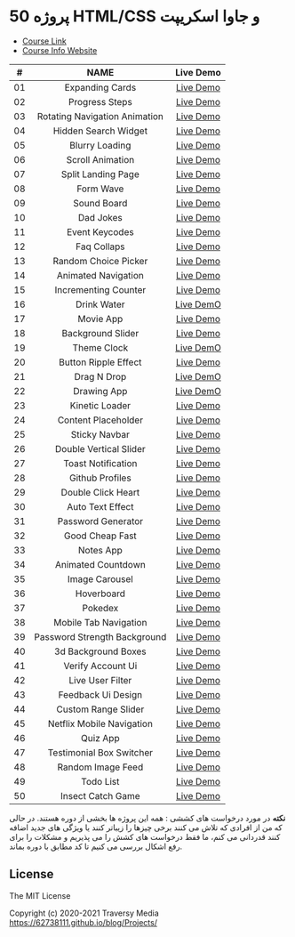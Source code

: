 # 50 پروژه  HTML/CSS و جاوا اسکریپت

-   [Course Link](https://www.udemy.com/course/50-projects-50-days)
-   [Course Info Website](https://50projects50days.com)

<!--  
|  #  | Project                                                                                                                     | Live Demo                                                                         |
| :-: | --------------------------------------------------------------------------------------------------------------------------- | --------------------------------------------------------------------------------- |
| 01  | [Expanding Cards](https://github.com/bradtraversy/50projects50days/tree/master/expanding-cards)                             | [Live Demo](https://50projects50days.com/projects/expanding-cards/)               |
| 02  | [Progress Steps](https://github.com/bradtraversy/50projects50days/tree/master/progress-steps)                               | [Live Demo](https://50projects50days.com/projects/progress-steps/)                |
| 03  | [Rotating Navigation Animation](https://github.com/bradtraversy/50projects50days/tree/master/rotating-nav-animation)        | [Live Demo](https://50projects50days.com/projects/rotating-navigation-animation/) |
| 04  | [Hidden Search Widget](https://github.com/bradtraversy/50projects50days/tree/master/hidden-search)                          | [Live Demo](https://50projects50days.com/projects/hidden-search-widget/)          |
| 05  | [Blurry Loading](https://github.com/bradtraversy/50projects50days/tree/master/blurry-loading)                               | [Live Demo](https://50projects50days.com/projects/blurry-loading/)                |
| 06  | [Scroll Animation](https://github.com/bradtraversy/50projects50days/tree/master/scroll-animation)                           | [Live Demo](https://50projects50days.com/projects/scroll-animation/)              |
| 07  | [Split Landing Page](https://github.com/bradtraversy/50projects50days/tree/master/split-landing-page)                       | [Live Demo](https://50projects50days.com/projects/split-landing-page/)            |
| 08  | [Form Wave](https://github.com/bradtraversy/50projects50days/tree/master/form-input-wave)                                   | [Live Demo](https://50projects50days.com/projects/form-wave/)                     |
| 09  | [Sound Board](https://github.com/bradtraversy/50projects50days/tree/master/sound-board)                                     | [Live Demo](https://50projects50days.com/projects/sound-board/)                   |
| 10  | [Dad Jokes](https://github.com/bradtraversy/50projects50days/tree/master/dad-jokes)                                         | [Live Demo](https://50projects50days.com/projects/dad-jokes/)                     |
| 11  | [Event Keycodes](https://github.com/bradtraversy/50projects50days/tree/master/event-keycodes)                               | [Live Demo](https://50projects50days.com/projects/event-keycodes/)                |
| 12  | [Faq Collapse](https://github.com/bradtraversy/50projects50days/tree/master/faq-collapse)                                   | [Live Demo](https://50projects50days.com/projects/faq-collapse/)                  |
| 13  | [Random Choice Picker](https://github.com/bradtraversy/50projects50days/tree/master/random-choice-picker)                   | [Live Demo](https://50projects50days.com/projects/random-choice-picker/)          |
| 14  | [Animated Navigation](https://github.com/bradtraversy/50projects50days/tree/master/animated-navigation)                     | [Live Demo](https://50projects50days.com/projects/animated-navigation/)           |
| 15  | [Incrementing Counter](https://github.com/bradtraversy/50projects50days/tree/master/incrementing-counter)                   | [Live Demo](https://50projects50days.com/projects/incrementing-counter/)          |
| 16  | [Drink Water](https://github.com/bradtraversy/50projects50days/tree/master/drink-water)                                     | [Live Demo](https://50projects50days.com/projects/drink-water/)                   |
| 17  | [Movie App](https://github.com/bradtraversy/50projects50days/tree/master/movie-app)                                         | [Live Demo](https://50projects50days.com/projects/movie-app/)                     |
| 18  | [Background Slider](https://github.com/bradtraversy/50projects50days/tree/master/background-slider)                         | [Live Demo](https://50projects50days.com/projects/background-slider/)             |
| 19  | [Theme Clock](https://github.com/bradtraversy/50projects50days/tree/master/theme-clock)                                     | [Live Demo](https://50projects50days.com/projects/theme-clock/)                   |
| 20  | [Button Ripple Effect](https://github.com/bradtraversy/50projects50days/tree/master/button-ripple-effect)                   | [Live Demo](https://50projects50days.com/projects/button-ripple-effect/)          |
| 21  | [Drag N Drop](https://github.com/bradtraversy/50projects50days/tree/master/drag-n-drop)                                     | [Live Demo](https://50projects50days.com/projects/drag-n-drop/)                   |
| 22  | [Drawing App](https://github.com/bradtraversy/50projects50days/tree/master/drawing-app)                                     | [Live Demo](https://50projects50days.com/projects/drawing-app/)                   |
| 23  | [Kinetic Loader](https://github.com/bradtraversy/50projects50days/tree/master/kinetic-loader)                               | [Live Demo](https://50projects50days.com/projects/kinetic-loader/)                |
| 24  | [Content Placeholder](https://github.com/bradtraversy/50projects50days/tree/master/content-placeholder)                     | [Live Demo](https://50projects50days.com/projects/content-placeholder/)           |
| 25  | [Sticky Navbar](https://github.com/bradtraversy/50projects50days/tree/master/sticky-navigation)                                 | [Live Demo](https://50projects50days.com/projects/sticky-navbar/)                 |
| 26  | [Double Vertical Slider](https://github.com/bradtraversy/50projects50days/tree/master/double-vertical-slider)               | [Live Demo](https://50projects50days.com/projects/double-vertical-slider/)        |
| 27  | [Toast Notification](https://github.com/bradtraversy/50projects50days/tree/master/toast-notification)                       | [Live Demo](https://50projects50days.com/projects/toast-notification/)            |
| 28  | [Github Profiles](https://github.com/bradtraversy/50projects50days/tree/master/github-profiles)                             | [Live Demo](https://50projects50days.com/projects/github-profiles/)               |
| 29  | [Double Click Heart](https://github.com/bradtraversy/50projects50days/tree/master/double-click-heart)                       | [Live Demo](https://50projects50days.com/projects/double-click-heart/)            |
| 30  | [Auto Text Effect](https://github.com/bradtraversy/50projects50days/tree/master/auto-text-effect)                           | [Live Demo](https://50projects50days.com/projects/auto-text-effect/)              |
| 31  | [Password Generator](https://github.com/bradtraversy/50projects50days/tree/master/password-generator)                       | [Live Demo](https://50projects50days.com/projects/password-generator/)            |
| 32  | [Good Cheap Fast](https://github.com/bradtraversy/50projects50days/tree/master/good-cheap-fast)                             | [Live Demo](https://50projects50days.com/projects/good-cheap-fast/)               |
| 33  | [Notes App](https://github.com/bradtraversy/50projects50days/tree/master/notes-app)                                         | [Live Demo](https://50projects50days.com/projects/notes-app/)                     |
| 34  | [Animated Countdown](https://github.com/bradtraversy/50projects50days/tree/master/animated-countdown)                       | [Live Demo](https://50projects50days.com/projects/animated-countdown/)            |
| 35  | [Image Carousel](https://github.com/bradtraversy/50projects50days/tree/master/image-carousel)                               | [Live Demo](https://50projects50days.com/projects/image-carousel/)                |
| 36  | [Hoverboard](https://github.com/bradtraversy/50projects50days/tree/master/hoverboard)                                       | [Live Demo](https://50projects50days.com/projects/hoverboard/)                    |
| 37  | [Pokedex](https://github.com/bradtraversy/50projects50days/tree/master/pokedex)                                             | [Live Demo](https://50projects50days.com/projects/pokedex/)                       |
| 38  | [Mobile Tab Navigation](https://github.com/bradtraversy/50projects50days/tree/master/mobile-tab-navigation)                 | [Live Demo](https://50projects50days.com/projects/mobile-tab-navigation/)         |
| 39  | [Password Strength Background](https://github.com/bradtraversy/50projects50days/tree/master/password-strength-background)   | [Live Demo](https://50projects50days.com/projects/password-strength-background/)  |
| 40  | [3d Background Boxes](https://github.com/bradtraversy/50projects50days/tree/master/3d-boxes-background)                     | [Live Demo](https://50projects50days.com/projects/3d-background-boxes/)           |
| 41  | [Verify Account Ui](https://github.com/bradtraversy/50projects50days/tree/master/verify-account-ui)                         | [Live Demo](https://50projects50days.com/projects/verify-account-ui/)             |
| 42  | [Live User Filter](https://github.com/bradtraversy/50projects50days/tree/master/live-user-filter)                           | [Live Demo](https://50projects50days.com/projects/live-user-filter/)              |
| 43  | [Feedback Ui Design](https://github.com/bradtraversy/50projects50days/tree/master/feedback-ui-design)                       | [Live Demo](https://50projects50days.com/projects/feedback-ui-design/)            |
| 44  | [Custom Range Slider](https://github.com/bradtraversy/50projects50days/tree/master/custom-range-slider)                     | [Live Demo](https://50projects50days.com/projects/custom-range-slider/)           |
| 45  | [Netflix Mobile Navigation](https://github.com/bradtraversy/50projects50days/tree/master/netflix-mobile-navigation)         | [Live Demo](https://50projects50days.com/projects/netflix-mobile-navigation/)     |
| 46  | [Quiz App](https://github.com/bradtraversy/50projects50days/tree/master/quiz-app)                                           | [Live Demo](https://50projects50days.com/projects/quiz-app/)                      |
| 47  | [Testimonial Box Switcher](https://github.com/bradtraversy/50projects50days/tree/master/testimonial-box-switcher)           | [Live Demo](https://50projects50days.com/projects/testimonial-box-switcher/)      |
| 48  | [Random Image Feed](https://github.com/bradtraversy/50projects50days/tree/master/random-image-generator)                         | [Live Demo](https://50projects50days.com/projects/random-image-feed/)             |
| 49  | [Todo List](https://github.com/bradtraversy/50projects50days/tree/master/todo-list)                                         | [Live Demo](https://50projects50days.com/projects/todo-list/)                     |
| 50  | [Insect Catch Game](https://github.com/bradtraversy/50projects50days/tree/master/insect-catch-game)| [Live Demo](https://50projects50days.com/projects/insect-catch-game/)             |
-->

<!-- ---------------------------------------------------------------------------------- -->


|  # |                NAME                 |                   Live Demo                  |
|:---:|:----------------------------------:|:--------------------------------------------:|
| 01 |  Expanding Cards	                   | [Live Demo](expanding-cards)                 |
| 02 |	Progress Steps	                   | [Live Demo](progress-steps)                  |
| 03 |	Rotating Navigation Animation	     | [Live Demo](rotating-nav-animation)   |
| 04 |	Hidden Search Widget	             | [Live Demo](hidden-search-widget)            |
| 05 |	Blurry Loading	                   | [Live Demo](blurry-loading)                  |
| 06 |	Scroll Animation	                 | [Live Demo](scroll-animation)                |
| 07 |	Split Landing Page	               | [Live Demo](split-landing-page)              |
| 08 |	Form Wave	                         | [Live Demo](form-wave)                       |
| 09 |	Sound Board	                       | [Live Demo](sound-board)                     |
| 10 |	Dad Jokes	                         | [Live Demo](dad-jokes)                       |
| 11 |	Event Keycodes	                   | [Live Demo](event-keycodes)                  |
| 12 |	Faq Collaps                        | [Live Demo](faq-collaps)                     |
| 13 |	Random Choice Picker	             | [Live Demo](random-choice-picker)            |
| 14 |	Animated Navigation	               | [Live Demo](animated-navigation)             |
| 15 |	Incrementing Counter	             | [Live Demo](incrementing-counter)            |
| 16 |	Drink Water                        | [Live DemO](drink-water)                     |
| 17 |	Movie App	                         | [Live Demo](movie-app)                       |
| 18 |	Background Slider	                 | [Live Demo](background-slider)               |
| 19 |	Theme Clock                        | [Live DemO](theme-clock)                     |
| 20 |	Button Ripple Effect	             | [Live Demo](button-ripple-effect)            |
| 21 |	Drag N Drop                        | [Live DemO](drag-n-drop)                     |
| 22 |	Drawing App                        | [Live DemO](drawing-app)                     |
| 23 |	Kinetic Loader	                   | [Live Demo](kinetic-loader)                  |
| 24 |	Content Placeholder	               | [Live Demo](content-placeholder)             |
| 25 |	Sticky Navbar	                     | [Live Demo](sticky-navbar)                   |
| 26 |	Double Vertical Slider	           | [Live Demo](double-vertical-slider)          |
| 27 |	Toast Notification	               | [Live Demo](toast-notification)              |
| 28 |	Github Profiles	                   | [Live Demo](github-profiles)                 |
| 29 |	Double Click Heart	               | [Live Demo](double-click-heart)              |
| 30 |	Auto Text Effect	                 | [Live Demo](auto-text-effect)                |
| 31 |	Password Generator	               | [Live Demo](password-generator)              |
| 32 |	Good Cheap Fast	                   | [Live Demo](good-cheap-fast)                 |
| 33 |	Notes App	                         | [Live Demo](notes-app)                       |
| 34 |	Animated Countdown	               | [Live Demo](animated-countdown)              |
| 35 |	Image Carousel	                   | [Live Demo](image-carousel)                  |
| 36 |	Hoverboard	                       | [Live Demo](hoverboard)                      |
| 37 |	Pokedex	                           | [Live Demo](pokedex)                         |
| 38 |	Mobile Tab Navigation	             | [Live Demo](mobile-tab-navigation)           |
| 39 |	Password Strength Background	     | [Live Demo](password-strength-background	)   |
| 40 |	3d Background Boxes	               | [Live Demo](3d-background-boxes)             |
| 41 |	Verify Account Ui	                 | [Live Demo](verify-account-ui)               |
| 42 |	Live User Filter	                 | [Live Demo](live-user-filter)                |
| 43 |	Feedback Ui Design	               | [Live Demo](feedback-ui-design)              |
| 44 |	Custom Range Slider	               | [Live Demo](custom-Range-slider)             |
| 45 |	Netflix Mobile Navigation	         | [Live Demo](netflix-mobile-navigation)       |
| 46 |	Quiz App	                         | [Live Demo](quiz-app)                        |
| 47 |	Testimonial Box Switcher	         | [Live Demo](testimonial-box-switcher)        |
| 48 |	Random Image Feed	                 | [Live Demo](random-image-feed)               |
| 49 |	Todo List	                         | [Live Demo](todo-list)                       |
| 50 |	Insect Catch Game	                 | [Live Demo](insect-catch-game)               |

<!-- ---------------------------------------------------------------------------------- -->

**نکته** در مورد درخواست های کششی : همه این پروژه ها بخشی از دوره هستند. در حالی که من از افرادی که تلاش می کنند برخی چیزها را زیباتر کنند یا ویژگی های جدید اضافه کنند قدردانی می کنم، ما فقط درخواست های کشش را می پذیریم و مشکلات را برای رفع اشکال بررسی می کنیم تا کد مطابق با دوره بماند.


## License

The MIT License

Copyright (c) 2020-2021 Traversy Media https://62738111.github.io/blog/Projects/
<!--
Permission is hereby granted, free of charge, to any person obtaining a copy
of this software and associated documentation files (the "Software"), to deal
in the Software without restriction, including without limitation the rights
to use, copy, modify, merge, publish, distribute, sublicense, and/or sell
copies of the Software, and to permit persons to whom the Software is
furnished to do so, subject to the following conditions:

The above copyright notice and this permission notice shall be included in
all copies or substantial portions of the Software.

THE SOFTWARE IS PROVIDED "AS IS", WITHOUT WARRANTY OF ANY KIND, EXPRESS OR
IMPLIED, INCLUDING BUT NOT LIMITED TO THE WARRANTIES OF MERCHANTABILITY,
FITNESS FOR A PARTICULAR PURPOSE AND NONINFRINGEMENT. IN NO EVENT SHALL THE
AUTHORS OR COPYRIGHT HOLDERS BE LIABLE FOR ANY CLAIM, DAMAGES OR OTHER
LIABILITY, WHETHER IN AN ACTION OF CONTRACT, TORT OR OTHERWISE, ARISING FROM,
OUT OF OR IN CONNECTION WITH THE SOFTWARE OR THE USE OR OTHER DEALINGS IN
THE SOFTWARE.

 -->
